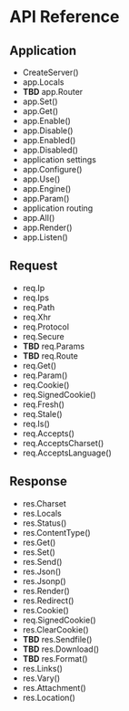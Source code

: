 # API Reference

## Application

* CreateServer()
* app.Locals
* __TBD__ app.Router
* app.Set()
* app.Get()
* app.Enable()
* app.Disable()
* app.Enabled()
* app.Disabled()
* application settings
* app.Configure()
* app.Use()
* app.Engine()
* app.Param()
* application routing
* app.All()
* app.Render()
* app.Listen()

## Request

* req.Ip
* req.Ips
* req.Path
* req.Xhr
* req.Protocol
* req.Secure
* __TBD__ req.Params
* __TBD__ req.Route
* req.Get()
* req.Param()
* req.Cookie()
* req.SignedCookie()
* req.Fresh()
* req.Stale()
* req.Is()
* req.Accepts()
* req.AcceptsCharset()
* req.AcceptsLanguage()

## Response

* res.Charset
* res.Locals
* res.Status()
* res.ContentType()
* res.Get()
* res.Set()
* res.Send()
* res.Json()
* res.Jsonp()
* res.Render()
* res.Redirect()
* res.Cookie()
* req.SignedCookie()
* res.ClearCookie()
* __TBD__ res.Sendfile()
* __TBD__ res.Download()
* __TBD__ res.Format()
* res.Links()
* res.Vary()
* res.Attachment()
* res.Location()
